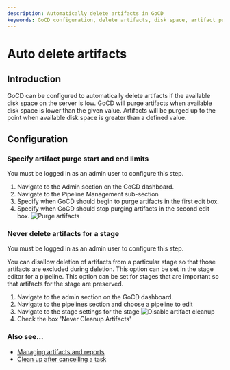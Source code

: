 ```yaml
---
description: Automatically delete artifacts in GoCD
keywords: GoCD configuration, delete artifacts, disk space, artifact purge, pipeline configuration, pipeline management, artifact management,  
---
```


# Auto delete artifacts

## Introduction

GoCD can be configured to automatically delete artifacts if the available disk space on the server is low. GoCD will purge artifacts when available disk space is lower than the given value. Artifacts will be purged up to the point when available disk space is greater than a defined value.

## Configuration

### Specify artifact purge start and end limits

You must be logged in as an admin user to configure this step.

1.  Navigate to the Admin section on the GoCD dashboard.
2.  Navigate to the Pipeline Management sub-section
3.  Specify when GoCD should begin to purge artifacts in the first edit box.
4.  Specify when GoCD should stop purging artifacts in the second edit box.
![Purge artifacts](../../images/pipeline_management.png)

### Never delete artifacts for a stage

You must be logged in as an admin user to configure this step.

You can disallow deletion of artifacts from a particular stage so that those artifacts are excluded during deletion. This option can be set in the stage editor for a pipeline. This option can be set for stages that are important so that artifacts for the stage are preserved.

1.  Navigate to the admin section on the GoCD dashboard.
2.  Navigate to the pipelines section and choose a pipeline to edit
3.  Navigate to the stage settings for the stage
![Disable artifact cleanup](../../images/artifact_disable_stage.png)
4.  Check the box 'Never Cleanup Artifacts'

### Also see...

-   [Managing artifacts and reports](managing_artifacts_and_reports.html)
-   [Clean up after cancelling a task](../../advanced_usage/dev_clean_up_when_cancel.html)
